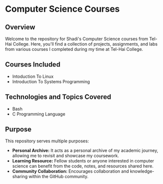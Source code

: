 # Computer Science Courses

## Overview
Welcome to the repository for Shadi's Computer Science courses from Tel-Hai College. Here, you'll find a collection of projects, assignments, and labs from various courses I completed during my time at Tel-Hai College.

## Courses Included
- Intoduction To Linux
- Introduction To Systems Programming

## Technologies and Topics Covered
- Bash
- C Programming Language

## Purpose
This repository serves multiple purposes:
- **Personal Archive:** It acts as a personal archive of my academic journey, allowing me to revisit and showcase my coursework.
- **Learning Resource:** Fellow students or anyone interested in computer science can benefit from the code, notes, and resources shared here.
- **Community Collaboration:** Encourages collaboration and knowledge-sharing within the GitHub community.
